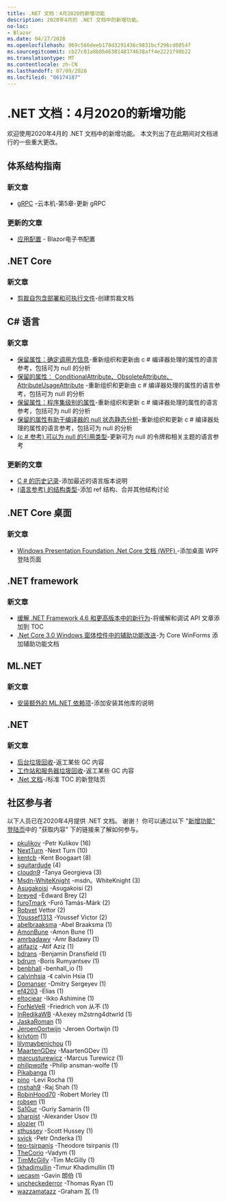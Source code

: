 ```yaml
---
title: .NET 文档：4月2020的新增功能
description: 2020年4月的 .NET 文档中的新增功能。
no-loc:
- Blazor
ms.date: 04/27/2020
ms.openlocfilehash: 969c566deeb178d3291436c9831bcf296cd0854f
ms.sourcegitcommit: cb27c01a8b0b4630148374638aff4e2221f90b22
ms.translationtype: MT
ms.contentlocale: zh-CN
ms.lasthandoff: 07/09/2020
ms.locfileid: "86174187"
---
```

# <a name="net-docs-whats-new-for-april-2020"></a>.NET 文档：4月2020的新增功能

欢迎使用2020年4月的 .NET 文档中的新增功能。 本文列出了在此期间对文档进行的一些重大更改。

## <a name="architecture-guides"></a>体系结构指南

### <a name="new-articles"></a>新文章

- [gRPC](../architecture/cloud-native/grpc.md) -云本机-第5章-更新 gRPC

### <a name="updated-articles"></a>更新的文章

- [应用配置](../architecture/blazor-for-web-forms-developers/config.md)  -  Blazor电子书配置

## <a name="net-core"></a>.NET Core

### <a name="new-articles"></a>新文章

- [剪裁自包含部署和可执行文件](../core/deploying/trim-self-contained.md)-创建剪裁文档

## <a name="c-language"></a>C# 语言

### <a name="new-articles"></a>新文章

- [保留属性：确定调用方信息](../csharp/language-reference/attributes/caller-information.md)-重新组织和更新由 c # 编译器处理的属性的语言参考，包括可为 null 的分析
- [保留的属性： ConditionalAttribute、ObsoleteAttribute、AttributeUsageAttribute](../csharp/language-reference/attributes/general.md) -重新组织和更新由 c # 编译器处理的属性的语言参考，包括可为 null 的分析
- [保留属性：程序集级别的属性](../csharp/language-reference/attributes/global.md)-重新组织和更新 c # 编译器处理的属性的语言参考，包括可为 null 的分析
- [保留的属性有助于编译器的 null 状态静态分析](../csharp/language-reference/attributes/nullable-analysis.md)-重新组织和更新 c # 编译器处理的属性的语言参考，包括可为 null 的分析
- [ (c # 参考) 可以为 null 的引用类型](../csharp/language-reference/builtin-types/nullable-reference-types.md)-更新可为 null 的令牌和相关主题的语言参考

### <a name="updated-articles"></a>更新的文章

- [C \# 的历史记录](../csharp/whats-new/csharp-version-history.md)-添加最近的语言版本说明
- [ (语言参考) 的结构类型](../csharp/language-reference/builtin-types/struct.md)-添加 ref 结构、合并其他结构讨论

## <a name="net-core-desktop"></a>.NET Core 桌面

### <a name="new-articles"></a>新文章

- [Windows Presentation Foundation .Net Core 文档 (WPF) ](../desktop-wpf/index.yml) -添加桌面 WPF 登陆页面

## <a name="net-framework"></a>.NET framework

### <a name="new-articles"></a>新文章

- [缓解 .NET Framework 4.6 和更高版本中的新行为](../framework/migration-guide/mitigations.md)-将缓解和调试 API 文章添加到 TOC
- [.Net Core 3.0 Windows 窗体控件中的辅助功能改进](../framework/winforms/windows-forms-accessibility-improvements.md)-为 Core WinForms 添加辅助功能文档

## <a name="mlnet"></a>ML.NET

### <a name="new-articles"></a>新文章

- [安装额外的 ML.NET 依赖项](../machine-learning/how-to-guides/install-extra-dependencies.md)-添加安装其他库的说明

## <a name="net"></a>.NET

### <a name="new-articles"></a>新文章

- [后台垃圾回收](../standard/garbage-collection/background-gc.md)-返工某些 GC 内容
- [工作站和服务器垃圾回收](../standard/garbage-collection/workstation-server-gc.md)-返工某些 GC 内容
- [.Net 文档](../standard/index.yml)-/标准 TOC 的新登陆页

## <a name="community-contributors"></a>社区参与者

以下人员已在2020年4月提供 .NET 文档。 谢谢！ 你可以通过以下 "[新增功能" 登陆页](index.yml)中的 "获取内容" 下的链接来了解如何参与。

- [pkulikov](https://github.com/pkulikov) -Petr Kulikov (16) 
- [NextTurn](https://github.com/NextTurn) -Next Turn (10) 
- [kentcb](https://github.com/kentcb) -Kent Boogaart (8) 
- [sguitardude](https://github.com/sguitardude) (4) 
- [cloudn9](https://github.com/cloudn9) -Tanya Georgieva (3) 
- [Msdn-WhiteKnight](https://github.com/MSDN-WhiteKnight) -msdn。WhiteKnight (3) 
- [Asugakoisi](https://github.com/Asugakoisi) -Asugakoisi (2) 
- [breyed](https://github.com/breyed) -Edward Brey (2) 
- [furoTmark](https://github.com/furoTmark) -Furó Tamás-Márk (2) 
- [Robvet](https://github.com/robvet) Vettor (2) 
- [Youssef1313](https://github.com/Youssef1313) -Youssef Victor (2) 
- [abelbraaksma](https://github.com/abelbraaksma) -Abel Braaksma (1) 
- [AmonBune](https://github.com/AmonBune) -Amon Bune (1) 
- [amrbadawy](https://github.com/amrbadawy) -Amr Badawy (1) 
- [atifaziz](https://github.com/atifaziz) -Atif Aziz (1) 
- [bdrans](https://github.com/bdrans) -Benjamin Dransfield (1) 
- [bdrum](https://github.com/bdrum) -Boris Rumyantsev (1) 
- [benbhall](https://github.com/benbhall) -benhall_io (1) 
- [calvinhsia](https://github.com/calvinhsia) -《 calvin Hsia (1) 
- [Domanser](https://github.com/Domanser) -Dmitry Sergeyev (1) 
- [ef4203](https://github.com/ef4203) -Elias (1) 
- [eltociear](https://github.com/eltociear) -Ikko Ashimine (1) 
- [ForNeVeR](https://github.com/ForNeVeR) -Friedrich von 从不 (1) 
- [InRedikaWB](https://github.com/InRedikaWB) -Aλexey m2strng4dtwrld (1) 
- [JaskaRoman](https://github.com/JaskaRoman) (1) 
- [JeroenOortwijn](https://github.com/JeroenOortwijn) -Jeroen Oortwijn (1) 
- [krivtom](https://github.com/krivtom) (1) 
- [lilymaybenichou](https://github.com/lilymaybenichou) (1) 
- [MaartenGDev](https://github.com/MaartenGDev) -MaartenGDev (1) 
- [marcusturewicz](https://github.com/marcusturewicz) -Marcus Turewicz (1) 
- [philipwolfe](https://github.com/philipwolfe) -Philip ansman-wolfe (1) 
- [Pikabanga](https://github.com/Pikabanga) (1) 
- [pino](https://github.com/pino) -Levi Rocha (1) 
- [rnshah9](https://github.com/rnshah9) -Raj Shah (1) 
- [RobinHood70](https://github.com/RobinHood70) -Robert Morley (1) 
- [robsen](https://github.com/robsen) (1) 
- [Sa1Gur](https://github.com/Sa1Gur) -Guriy Samarin (1) 
- [sharpist](https://github.com/sharpist) -Alexander Usov (1) 
- [slozier](https://github.com/slozier) (1) 
- [sthussey](https://github.com/sthussey) -Scott Hussey (1) 
- [svick](https://github.com/svick) -Petr Onderka (1) 
- [teo-tsirpanis](https://github.com/teo-tsirpanis) -Theodore tsirpanis (1) 
- [TheCorio](https://github.com/TheCorio) -Vadym (1) 
- [TimMcGilly](https://github.com/TimMcGilly) -Tim McGilly (1) 
- [tkhadimullin](https://github.com/tkhadimullin) -Timur Khadimullin (1) 
- [uecasm](https://github.com/uecasm) -Gavin 朗伯 (1) 
- [uncheckederror](https://github.com/uncheckederror) -Thomas Ryan (1) 
- [wazzamatazz](https://github.com/wazzamatazz) -Graham 瓦 (1) 
